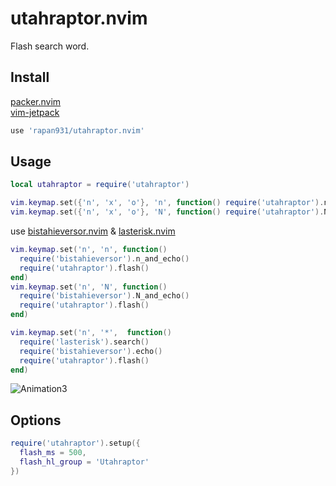# utahraptor.nvim
Flash search word.

## Install

[packer.nvim](https://github.com/wbthomason/packer.nvim)  
[vim-jetpack](https://github.com/tani/vim-jetpack)

```lua
use 'rapan931/utahraptor.nvim'
```

## Usage

```lua
local utahraptor = require('utahraptor')

vim.keymap.set({'n', 'x', 'o'}, 'n', function() require('utahraptor').n_flash() end)
vim.keymap.set({'n', 'x', 'o'}, 'N', function() require('utahraptor').N_flash() end)
```

use [bistahieversor.nvim](https://github.com/rapan931/bistahieversor.nvim) & [lasterisk.nvim](https://github.com/rapan931/lasterisk.nvim)

```lua
vim.keymap.set('n', 'n', function()
  require('bistahieversor').n_and_echo()
  require('utahraptor').flash()
end)
vim.keymap.set('n', 'N', function()
  require('bistahieversor').N_and_echo()
  require('utahraptor').flash()
end)

vim.keymap.set('n', '*',  function()
  require('lasterisk').search()
  require('bistahieversor').echo()
  require('utahraptor').flash()
end)
```

![Animation3](https://user-images.githubusercontent.com/24415677/183463254-99617514-5433-4a89-b442-53e41bff8ebb.gif)


## Options

```lua
require('utahraptor').setup({
  flash_ms = 500,
  flash_hl_group = 'Utahraptor'
})
```
